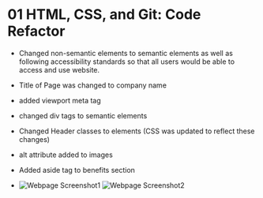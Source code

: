 # 01 HTML, CSS, and Git: Code Refactor

* Changed non-semantic elements to semantic elements as well as following accessibility standards so that all users would be able to access and use website.

* Title of Page was changed to company name

* added viewport meta tag

* changed div tags to semantic elements

* Changed Header classes to elements (CSS was updated to reflect these changes)

* alt attribute added to images

* Added aside tag to benefits section 

* ![Webpage Screenshot1](./Develop/assets/images/horiseon1.png)
![Webpage Screenshot2](./Develop/assets/images/Horiseon2.png)


